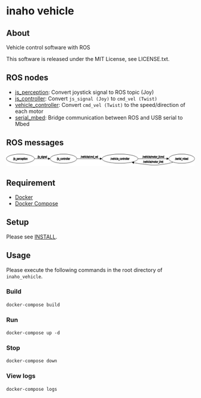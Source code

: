 # inaho vehicle

## About

Vehicle control software with ROS

This software is released under the MIT License, see LICENSE.txt.


## ROS nodes

* [js_perception](http://wiki.ros.org/joy): Convert joystick signal to ROS topic (Joy)
* [js_controller](./joystick): Convert `js_signal (Joy)` to `cmd_vel (Twist)`
* [vehicle_controller](./vehicle): Convert `cmd_vel (Twist)` to the speed/direction of each motor
* [serial_mbed](./mbed): Bridge communication between ROS and USB serial to Mbed

## ROS messages

![rosgraph](./doc/rosgraph.png)


## Requirement

* [Docker](https://docs.docker.com/install)
* [Docker Compose](https://docs.docker.com/compose/install/)

## Setup

Please see [INSTALL](./doc/INSTALL.md).

## Usage

Please execute the following commands in the root directory of `inaho_vehicle`.

### Build

```shell
docker-compose build
```

### Run

```shell
docker-compose up -d
```

### Stop

```shell
docker-compose down
```

### View logs

```shell
docker-compose logs
```

